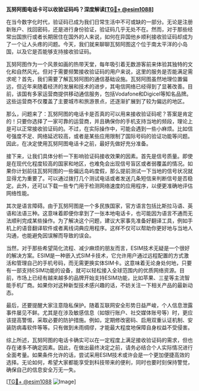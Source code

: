 **瓦努阿图电话卡可以收验证码吗？深度解读[[TG💪+ @esim1088](https://t.me/s/esim1088)]**

在当今数字化时代，验证码已成为我们日常生活中不可或缺的一部分。无论是注册新账户、找回密码，还是进行身份验证，验证码几乎无处不在。然而，对于那些经常出国旅行或者长期居住在国外的人来说，如何在异国他乡顺利接收验证码却成为了一个让人头疼的问题。今天，我们就来聊聊瓦努阿图这个位于南太平洋的小岛国，以及它是否能够支持接收验证码。

瓦努阿图作为一个风景如画的热带天堂，每年吸引着无数游客前来体验其独特的文化和自然风光。但对于需要频繁接收验证码的用户来说，这里的服务是否能满足需求呢？首先，我们需要了解瓦努阿图的通信基础设施。瓦努阿图虽然地理位置偏远，但近年来随着经济的发展和技术的进步，其电信网络已经得到了显著改善。目前，该国有多家运营商提供移动通信服务，包括Vodafone和Digicel等知名品牌。这些运营商不仅覆盖了主要城市和旅游景点，还逐渐扩展到了较为偏远的地区。

那么，问题来了：瓦努阿图的电话卡是否真的可以用来接收验证码呢？答案是肯定的！只要你选择了一家可靠的运营商，并且确保你的手机支持当地的频段，理论上是可以正常接收验证码的。不过，在实际操作中，可能会遇到一些小麻烦。比如信号强度不足、网络延迟较高，或者是某些应用限制了国际号码的验证功能等问题。因此，在决定使用瓦努阿图电话卡之前，最好先做好充分准备。

接下来，让我们具体分析一下影响验证码接收效果的因素。首先是信号质量。即使是在现代化程度较高的国家和地区，也难免会出现信号盲区或者弱覆盖的情况。如果你计划前往瓦努阿图的一些偏远岛屿度假，那么提前测试一下当地的信号状况就显得尤为重要了。可以通过拨打几个测试电话或者发送几条短信来判断信号是否稳定。此外，还可以下载一些专门用于检测网络速度的应用程序，以便更准确地评估网络性能。

其次是语言障碍。由于瓦努阿图是一个多民族国家，官方语言包括比斯拉马语、英语和法语三种。这意味着即便你拿到了一张本地电话卡，也可能因为语言不通而无法顺利完成某些操作。为了解决这个问题，建议大家事先准备好翻译工具，例如手机上的语音翻译软件或者离线词典应用程序。这样不仅可以帮助你更好地与当地人沟通，也能避免因误解而导致的误会。

当然，对于那些希望简化流程、减少麻烦的朋友而言，ESIM技术无疑是一个很好的解决方案。ESIM是一种嵌入式SIM卡技术，它允许用户通过远程配置的方式激活和管理自己的手机号码，而无需更换实体SIM卡。这意味着无论身处何地，只要有一部支持ESIM功能的设备，就可以轻松接入全球范围内的优质网络资源。目前，市场上已经有越来越多的品牌开始支持ESIM功能，比如苹果、三星等主流智能手机厂商。如果你对这种新型技术感兴趣的话，不妨关注一下相关产品的最新动态。

最后，还要提醒大家注意隐私保护。随着互联网安全形势日益严峻，个人信息泄露事件屡见不鲜。尤其是在涉及敏感信息（如银行账户、社交媒体账号等）时，更应该提高警惕，采取必要的防护措施。例如，定期修改密码、启用双重认证机制、安装防病毒软件等等。只有做到未雨绸缪，才能最大程度地保障自身权益不受侵害。

综上所述，瓦努阿图的电话卡确实可以在一定程度上满足接收验证码的需求，但也存在诸多不确定因素。因此，在做出最终决定之前，请务必结合个人实际情况进行全面考量。如果条件允许的话，尝试采用ESIM技术或许会是一个更加便捷高效的选择。无论如何，希望大家都能享受到科技带来的便利，同时也要时刻保持警觉，确保自己的信息安全万无一失。

[[TG💪+ @esim1088](https://t.me/s/esim1088) ![Image](https://i.postimg.cc/4NQfJmqS/Snipaste-2025-05-13-00-14-12.png)]